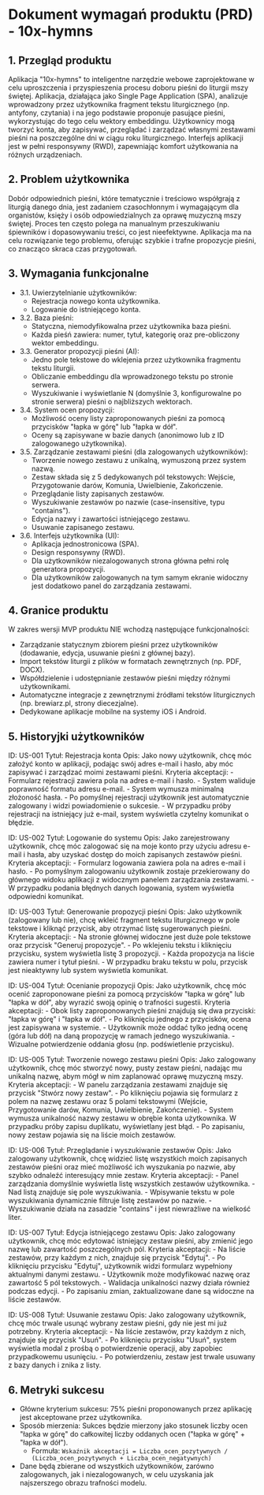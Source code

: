 # Dokument wymagań produktu (PRD) - 10x-hymns

## 1. Przegląd produktu
Aplikacja "10x-hymns" to inteligentne narzędzie webowe zaprojektowane w celu uproszczenia i przyspieszenia procesu doboru pieśni do liturgii mszy świętej. Aplikacja, działająca jako Single Page Application (SPA), analizuje wprowadzony przez użytkownika fragment tekstu liturgicznego (np. antyfony, czytania) i na jego podstawie proponuje pasujące pieśni, wykorzystując do tego celu wektory embeddingu. Użytkownicy mogą tworzyć konta, aby zapisywać, przeglądać i zarządzać własnymi zestawami pieśni na poszczególne dni w ciągu roku liturgicznego. Interfejs aplikacji jest w pełni responsywny (RWD), zapewniając komfort użytkowania na różnych urządzeniach.

## 2. Problem użytkownika
Dobór odpowiednich pieśni, które tematycznie i treściowo współgrają z liturgią danego dnia, jest zadaniem czasochłonnym i wymagającym dla organistów, księży i osób odpowiedzialnych za oprawę muzyczną mszy świętej. Proces ten często polega na manualnym przeszukiwaniu śpiewników i dopasowywaniu treści, co jest nieefektywne. Aplikacja ma na celu rozwiązanie tego problemu, oferując szybkie i trafne propozycje pieśni, co znacząco skraca czas przygotowań.

## 3. Wymagania funkcjonalne
-   3.1. Uwierzytelnianie użytkowników:
    -   Rejestracja nowego konta użytkownika.
    -   Logowanie do istniejącego konta.
-   3.2. Baza pieśni:
    -   Statyczna, niemodyfikowalna przez użytkownika baza pieśni.
    -   Każda pieśń zawiera: numer, tytuł, kategorię oraz pre-obliczony wektor embeddingu.
-   3.3. Generator propozycji pieśni (AI):
    -   Jedno pole tekstowe do wklejenia przez użytkownika fragmentu tekstu liturgii.
    -   Obliczanie embeddingu dla wprowadzonego tekstu po stronie serwera.
    -   Wyszukiwanie i wyświetlanie N (domyślnie 3, konfigurowalne po stronie serwera) pieśni o najbliższych wektorach.
-   3.4. System ocen propozycji:
    -   Możliwość oceny listy zaproponowanych pieśni za pomocą przycisków "łapka w górę" lub "łapka w dół".
    -   Oceny są zapisywane w bazie danych (anonimowo lub z ID zalogowanego użytkownika).
-   3.5. Zarządzanie zestawami pieśni (dla zalogowanych użytkowników):
    -   Tworzenie nowego zestawu z unikalną, wymuszoną przez system nazwą.
    -   Zestaw składa się z 5 dedykowanych pól tekstowych: Wejście, Przygotowanie darów, Komunia, Uwielbienie, Zakończenie.
    -   Przeglądanie listy zapisanych zestawów.
    -   Wyszukiwanie zestawów po nazwie (case-insensitive, typu "contains").
    -   Edycja nazwy i zawartości istniejącego zestawu.
    -   Usuwanie zapisanego zestawu.
-   3.6. Interfejs użytkownika (UI):
    -   Aplikacja jednostronicowa (SPA).
    -   Design responsywny (RWD).
    -   Dla użytkowników niezalogowanych strona główna pełni rolę generatora propozycji.
    -   Dla użytkowników zalogowanych na tym samym ekranie widoczny jest dodatkowo panel do zarządzania zestawami.

## 4. Granice produktu
W zakres wersji MVP produktu NIE wchodzą następujące funkcjonalności:
-   Zarządzanie statycznym zbiorem pieśni przez użytkowników (dodawanie, edycja, usuwanie pieśni z głównej bazy).
-   Import tekstów liturgii z plików w formatach zewnętrznych (np. PDF, DOCX).
-   Współdzielenie i udostępnianie zestawów pieśni między różnymi użytkownikami.
-   Automatyczne integracje z zewnętrznymi źródłami tekstów liturgicznych (np. brewiarz.pl, strony diecezjalne).
-   Dedykowane aplikacje mobilne na systemy iOS i Android.

## 5. Historyjki użytkowników

ID: US-001
Tytuł: Rejestracja konta
Opis: Jako nowy użytkownik, chcę móc założyć konto w aplikacji, podając swój adres e-mail i hasło, aby móc zapisywać i zarządzać moimi zestawami pieśni.
Kryteria akceptacji:
    -   Formularz rejestracji zawiera pola na adres e-mail i hasło.
    -   System waliduje poprawność formatu adresu e-mail.
    -   System wymusza minimalną złożoność hasła.
    -   Po pomyślnej rejestracji użytkownik jest automatycznie zalogowany i widzi powiadomienie o sukcesie.
    -   W przypadku próby rejestracji na istniejący już e-mail, system wyświetla czytelny komunikat o błędzie.

ID: US-002
Tytuł: Logowanie do systemu
Opis: Jako zarejestrowany użytkownik, chcę móc zalogować się na moje konto przy użyciu adresu e-mail i hasła, aby uzyskać dostęp do moich zapisanych zestawów pieśni.
Kryteria akceptacji:
    -   Formularz logowania zawiera pola na adres e-mail i hasło.
    -   Po pomyślnym zalogowaniu użytkownik zostaje przekierowany do głównego widoku aplikacji z widocznym panelem zarządzania zestawami.
    -   W przypadku podania błędnych danych logowania, system wyświetla odpowiedni komunikat.

ID: US-003
Tytuł: Generowanie propozycji pieśni
Opis: Jako użytkownik (zalogowany lub nie), chcę wkleić fragment tekstu liturgicznego w pole tekstowe i kliknąć przycisk, aby otrzymać listę sugerowanych pieśni.
Kryteria akceptacji:
    -   Na stronie głównej widoczne jest duże pole tekstowe oraz przycisk "Generuj propozycje".
    -   Po wklejeniu tekstu i kliknięciu przycisku, system wyświetla listę 3 propozycji.
    -   Każda propozycja na liście zawiera numer i tytuł pieśni.
    -   W przypadku braku tekstu w polu, przycisk jest nieaktywny lub system wyświetla komunikat.

ID: US-004
Tytuł: Ocenianie propozycji
Opis: Jako użytkownik, chcę móc ocenić zaproponowane pieśni za pomocą przycisków "łapka w górę" lub "łapka w dół", aby wyrazić swoją opinię o trafności sugestii.
Kryteria akceptacji:
    -   Obok listy zaproponowanych pieśni znajdują się dwa przyciski: "łapka w górę" i "łapka w dół".
    -   Po kliknięciu jednego z przycisków, ocena jest zapisywana w systemie.
    -   Użytkownik może oddać tylko jedną ocenę (góra lub dół) na daną propozycję w ramach jednego wyszukiwania.
    -   Wizualne potwierdzenie oddania głosu (np. podświetlenie przycisku).

ID: US-005
Tytuł: Tworzenie nowego zestawu pieśni
Opis: Jako zalogowany użytkownik, chcę móc stworzyć nowy, pusty zestaw pieśni, nadając mu unikalną nazwę, abym mógł w nim zaplanować oprawę muzyczną mszy.
Kryteria akceptacji:
    -   W panelu zarządzania zestawami znajduje się przycisk "Stwórz nowy zestaw".
    -   Po kliknięciu pojawia się formularz z polem na nazwę zestawu oraz 5 polami tekstowymi (Wejście, Przygotowanie darów, Komunia, Uwielbienie, Zakończenie).
    -   System wymusza unikalność nazwy zestawu w obrębie konta użytkownika. W przypadku próby zapisu duplikatu, wyświetlany jest błąd.
    -   Po zapisaniu, nowy zestaw pojawia się na liście moich zestawów.

ID: US-006
Tytuł: Przeglądanie i wyszukiwanie zestawów
Opis: Jako zalogowany użytkownik, chcę widzieć listę wszystkich moich zapisanych zestawów pieśni oraz mieć możliwość ich wyszukania po nazwie, aby szybko odnaleźć interesujący mnie zestaw.
Kryteria akceptacji:
    -   Panel zarządzania domyślnie wyświetla listę wszystkich zestawów użytkownika.
    -   Nad listą znajduje się pole wyszukiwania.
    -   Wpisywanie tekstu w pole wyszukiwania dynamicznie filtruje listę zestawów po nazwie.
    -   Wyszukiwanie działa na zasadzie "contains" i jest niewrażliwe na wielkość liter.

ID: US-007
Tytuł: Edycja istniejącego zestawu
Opis: Jako zalogowany użytkownik, chcę móc edytować istniejący zestaw pieśni, aby zmienić jego nazwę lub zawartość poszczególnych pól.
Kryteria akceptacji:
    -   Na liście zestawów, przy każdym z nich, znajduje się przycisk "Edytuj".
    -   Po kliknięciu przycisku "Edytuj", użytkownik widzi formularz wypełniony aktualnymi danymi zestawu.
    -   Użytkownik może modyfikować nazwę oraz zawartość 5 pól tekstowych.
    -   Walidacja unikalności nazwy działa również podczas edycji.
    -   Po zapisaniu zmian, zaktualizowane dane są widoczne na liście zestawów.

ID: US-008
Tytuł: Usuwanie zestawu
Opis: Jako zalogowany użytkownik, chcę móc trwale usunąć wybrany zestaw pieśni, gdy nie jest mi już potrzebny.
Kryteria akceptacji:
    -   Na liście zestawów, przy każdym z nich, znajduje się przycisk "Usuń".
    -   Po kliknięciu przycisku "Usuń", system wyświetla modal z prośbą o potwierdzenie operacji, aby zapobiec przypadkowemu usunięciu.
    -   Po potwierdzeniu, zestaw jest trwale usuwany z bazy danych i znika z listy.

## 6. Metryki sukcesu
-   Główne kryterium sukcesu: 75% pieśni proponowanych przez aplikację jest akceptowane przez użytkownika.
-   Sposób mierzenia: Sukces będzie mierzony jako stosunek liczby ocen "łapka w górę" do całkowitej liczby oddanych ocen ("łapka w górę" + "łapka w dół").
    -   Formuła: `Wskaźnik akceptacji = Liczba_ocen_pozytywnych / (Liczba_ocen_pozytywnych + Liczba_ocen_negatywnych)`
-   Dane będą zbierane od wszystkich użytkowników, zarówno zalogowanych, jak i niezalogowanych, w celu uzyskania jak najszerszego obrazu trafności modelu.
